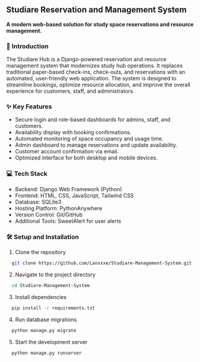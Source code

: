 ## Studiare Reservation and Management System
**A modern web-based solution for study space reservations and resource management.**

### 🚀 Introduction
The Studiare Hub is a Django-powered reservation and resource management system that modernizes study hub operations. It replaces traditional paper-based check-ins, check-outs, and reservations with an automated, user-friendly web application. The system is designed to streamline bookings, optimize resource allocation, and improve the overall experience for customers, staff, and administrators.


### ✨ Key Features

- Secure login and role-based dashboards for admins, staff, and customers.
- Availability display with booking confirmations.
- Automated monitoring of space occupancy and usage time.
- Admin dashboard to manage reservations and update availability.
- Customer account confirmation via email.
- Optimized interface for both desktop and mobile devices.

### 💻 Tech Stack
- Backend: Django Web Framework (Python)
- Frontend: HTML, CSS, JavaScript, Tailwind CSS
- Database: SQLite3
- Hosting Platform: PythonAnywhere
- Version Control: Git/GitHub
- Additional Tools: SweetAlert for user alerts


### 🛠️ Setup and Installation

1. Clone the repository
```bash
  git clone https://github.com/Lanxxxe/Studiare-Management-System.git
```
2. Navigate to the project directory
```bash
  cd Studiare-Management-System
```
3. Install dependencies
```bash
  pip install -r requirements.txt
```
4. Run database migrations
```bash
  python manage.py migrate
```
5. Start the development server
```bash
  python manage.py runserver
```



